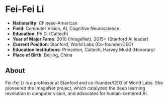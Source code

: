 # Fei-Fei Li

- **Nationality**: Chinese-American
- **Field**: Computer Vision, AI, Cognitive Neuroscience
- **Education**: Ph.D. (Caltech)
- **Year of Major Fame**: 2010 (ImageNet), 2015+ (Stanford AI leader)
- **Current Position**: Stanford, World Labs (Co-founder/CEO)
- **Education Institutions**: Princeton, Caltech, Harvey Mudd (Honorary)
- **Place of Birth**: Beijing, China

## About
Fei-Fei Li is a professor at Stanford and co-founder/CEO of World Labs. She pioneered the ImageNet project, which catalyzed the deep learning revolution in computer vision, and advocates for human-centered AI.
